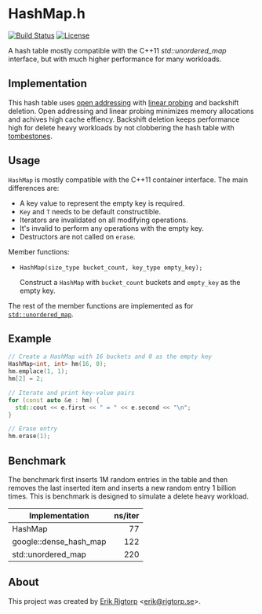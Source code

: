# HashMap.h

[![Build Status](https://travis-ci.org/rigtorp/HashMap.svg?branch=master)](https://travis-ci.org/rigtorp/HashMap)
[![License](https://img.shields.io/badge/license-MIT-blue.svg)](https://raw.githubusercontent.com/rigtorp/HashMap/master/LICENSE)

A hash table mostly compatible with the C++11 *std::unordered_map*
interface, but with much higher performance for many workloads.

## Implementation

This hash table uses [open addressing][1] with [linear probing][2] and
backshift deletion. Open addressing and linear probing minimizes
memory allocations and achives high cache effiency. Backshift deletion
keeps performance high for delete heavy workloads by not clobbering
the hash table with [tombestones][3].

[1]: https://en.wikipedia.org/wiki/Open_addressing "Open addressing"
[2]: https://en.wikipedia.org/wiki/Linear_probing "Linear probing"
[3]: https://en.wikipedia.org/wiki/Lazy_deletion "Lazy deletion"

## Usage

`HashMap` is mostly compatible with the C++11 container interface. The
main differences are:

- A key value to represent the empty key is required.
- `Key` and `T` needs to be default constructible.
- Iterators are invalidated on all modifying operations.
- It's invalid to perform any operations with the empty key.
- Destructors are not called on `erase`.

Member functions:

- `HashMap(size_type bucket_count, key_type empty_key);`

  Construct a `HashMap` with `bucket_count` buckets and `empty_key` as
  the empty key.

The rest of the member functions are implemented as for
[`std::unordered_map`](http://en.cppreference.com/w/cpp/container/unordered_map).

## Example

```cpp
// Create a HashMap with 16 buckets and 0 as the empty key
HashMap<int, int> hm(16, 0);
hm.emplace(1, 1);
hm[2] = 2;

// Iterate and print key-value pairs
for (const auto &e : hm) {
  std::cout << e.first << " = " << e.second << "\n";
}

// Erase entry
hm.erase(1);
```

## Benchmark

The benchmark first inserts 1M random entries in the table and then
removes the last inserted item and inserts a new random entry 1
billion times. This is benchmark is designed to simulate a delete
heavy workload.

| Implementation         | ns/iter |
| ---------------------- | -------:|
| HashMap                |      77 |
| google::dense_hash_map |     122 |
| std::unordered_map     |     220 |

## About

This project was created by [Erik Rigtorp](http://rigtorp.se)
<[erik@rigtorp.se](mailto:erik@rigtorp.se)>.

